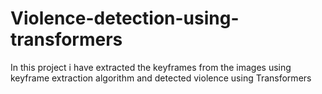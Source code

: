 # Violence-detection-using-transformers
In this project i have extracted the keyframes from the images using keyframe extraction algorithm and detected violence using Transformers 
